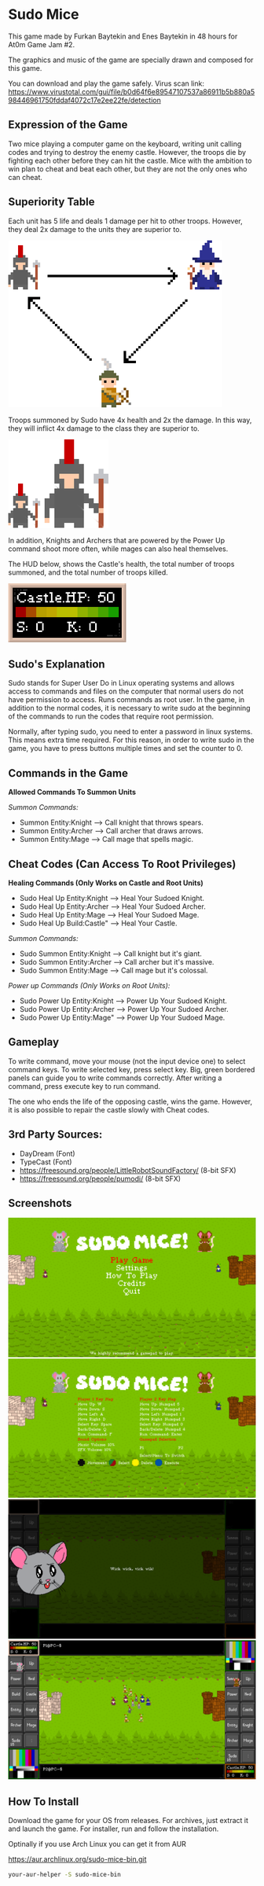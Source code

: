 # Sudo Mice

This game made by Furkan Baytekin and Enes Baytekin in 48 hours for At0m Game Jam #2.

The graphics and music of the game are specially drawn and composed for this game.

You can download and play the game safely. Virus scan link: <https://www.virustotal.com/gui/file/b0d64f6e89547107537a86911b5b880a598446961750fddaf4072c17e2ee22fe/detection>

## Expression of the Game

Two mice playing a computer game on the keyboard, writing unit calling codes and trying to destroy the enemy castle. However, the troops die by fighting each other before they can hit the castle. Mice with the ambition to win plan to cheat and beat each other, but they are not the only ones who can cheat.

## Superiority Table

Each unit has 5 life and deals 1 damage per hit to other troops. However, they deal 2x damage to the units they are superior to.

![Superiority Table](https://raw.githubusercontent.com/Elagoht/SudoMice/main/guide/superiority.png)

Troops summoned by Sudo have 4x health and 2x the damage. In this way, they will inflict 4x damage to the class they are superior to.

![Sudoed Units](https://raw.githubusercontent.com/Elagoht/SudoMice/main/guide/sudoedunit.png)

In addition, Knights and Archers that are powered by the Power Up command shoot more often, while mages can also heal themselves.

The HUD below, shows the Castle's health, the total number of troops summoned, and the total number of troops killed.

![Hud](https://raw.githubusercontent.com/Elagoht/SudoMice/main/guide/hud.png)

## Sudo's Explanation

Sudo stands for Super User Do in Linux operating systems and allows access to commands and files on the computer that normal users do not have permission to access. Runs commands as root user. In the game, in addition to the normal codes, it is necessary to write sudo at the beginning of the commands to run the codes that require root permission.

Normally, after typing sudo, you need to enter a password in linux systems. This means extra time required. For this reason, in order to write sudo in the game, you have to press buttons multiple times and set the counter to 0.

## Commands in the Game

**Allowed Commands To Summon Units**

_Summon Commands:_

- Summon Entity:Knight --> Call knight that throws spears.
- Summon Entity:Archer --> Call archer that draws arrows.
- Summon Entity:Mage --> Call mage that spells magic.

## Cheat Codes (Can Access To Root Privileges)

**Healing Commands (Only Works on Castle and Root Units)**

- Sudo Heal Up Entity:Knight --> Heal Your Sudoed Knight.
- Sudo Heal Up Entity:Archer --> Heal Your Sudoed Archer.
- Sudo Heal Up Entity:Mage --> Heal Your Sudoed Mage.
- Sudo Heal Up Build:Castle" --> Heal Your Castle.

_Summon Commands:_

- Sudo Summon Entity:Knight --> Call knight but it's giant.
- Sudo Summon Entity:Archer --> Call archer but it's massive.
- Sudo Summon Entity:Mage --> Call mage but it's colossal.

_Power up Commands (Only Works on Root Units):_

- Sudo Power Up Entity:Knight --> Power Up Your Sudoed Knight.
- Sudo Power Up Entity:Archer --> Power Up Your Sudoed Archer.
- Sudo Power Up Entity:Mage" --> Power Up Your Sudoed Mage.

## Gameplay

To write command, move your mouse (not the input device one) to select command keys. To write selected key, press select key. Big, green bordered panels can guide you to write commands correctly. After writing a command, press execute key to run command.

The one who ends the life of the opposing castle, wins the game. However, it is also possible to repair the castle slowly with Cheat codes.

## 3rd Party Sources:

- DayDream (Font)
- TypeCast (Font)
- https://freesound.org/people/LittleRobotSoundFactory/ (8-bit SFX)
- https://freesound.org/people/pumodi/ (8-bit SFX)

## Screenshots

![Main Menu](https://raw.githubusercontent.com/Elagoht/SudoMice/main/screenshots/mainmenu.png)
![Settings](https://raw.githubusercontent.com/Elagoht/SudoMice/main/screenshots/settings.png)
![Dialog](https://raw.githubusercontent.com/Elagoht/SudoMice/main/screenshots/dialog.png)
![In Game](https://raw.githubusercontent.com/Elagoht/SudoMice/main/screenshots/ingame.png)

## How To Install

Download the game for your OS from releases. For archives, just extract it and launch the game. For installer, run and follow the installation.

Optinally if you use Arch Linux you can get it from AUR

<https://aur.archlinux.org/sudo-mice-bin.git>

```sh
your-aur-helper -S sudo-mice-bin
```
